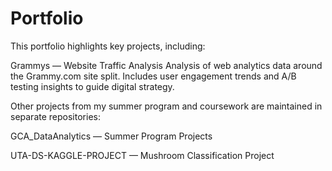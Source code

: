 # Portfolio
This portfolio highlights key projects, including:

Grammys — Website Traffic Analysis
Analysis of web analytics data around the Grammy.com site split. Includes user engagement trends and A/B testing insights to guide digital strategy.

Other projects from my summer program and coursework are maintained in separate repositories:

GCA_DataAnalytics — Summer Program Projects

UTA-DS-KAGGLE-PROJECT — Mushroom Classification Project


